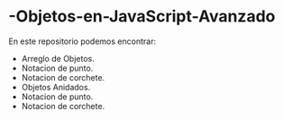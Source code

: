 # -Objetos-en-JavaScript-Avanzado
En este repositorio podemos encontrar:

- Arreglo de Objetos.
- Notacion de punto.
- Notacion de corchete.
- Objetos Anidados.
- Notacion de punto.
- Notacion de corchete.

